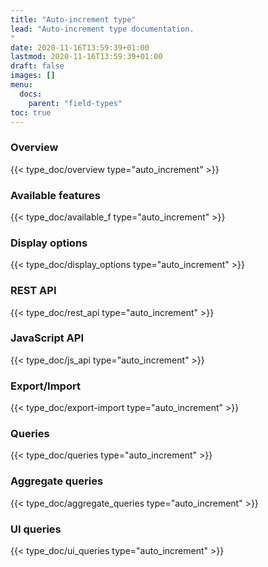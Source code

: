 ```yaml
---
title: "Auto-increment type"
lead: "Auto-increment type documentation.
"
date: 2020-11-16T13:59:39+01:00
lastmod: 2020-11-16T13:59:39+01:00
draft: false
images: []
menu:
  docs:
    parent: "field-types"
toc: true
---
```


### Overview
{{< type_doc/overview type="auto_increment" >}}

### Available features
{{< type_doc/available_f type="auto_increment" >}}

### Display options 
{{< type_doc/display_options type="auto_increment" >}}

### REST API 
{{< type_doc/rest_api type="auto_increment" >}}

### JavaScript API
{{< type_doc/js_api type="auto_increment" >}}

### Export/Import
{{< type_doc/export-import type="auto_increment" >}}

### Queries 
{{< type_doc/queries type="auto_increment" >}}

### Aggregate queries
{{< type_doc/aggregate_queries type="auto_increment" >}}

### UI queries
{{< type_doc/ui_queries type="auto_increment" >}}